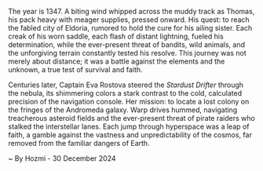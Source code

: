 
The year is 1347.  A biting wind whipped across the muddy track as Thomas, his pack heavy with meager supplies, pressed onward.  His quest: to reach the fabled city of Eldoria, rumored to hold the cure for his ailing sister.  Each creak of his worn saddle, each flash of distant lightning, fueled his determination, while the ever-present threat of bandits, wild animals, and the unforgiving terrain constantly tested his resolve. This journey was not merely about distance; it was a battle against the elements and the unknown, a true test of survival and faith.

Centuries later, Captain Eva Rostova steered the *Stardust Drifter* through the nebula, its shimmering colors a stark contrast to the cold, calculated precision of the navigation console. Her mission: to locate a lost colony on the fringes of the Andromeda galaxy.  Warp drives hummed,  navigating treacherous asteroid fields and the ever-present threat of pirate raiders who stalked the interstellar lanes.  Each jump through hyperspace was a leap of faith, a gamble against the vastness and unpredictability of the cosmos, far removed from the familiar dangers of Earth.

~ By Hozmi - 30 December 2024
